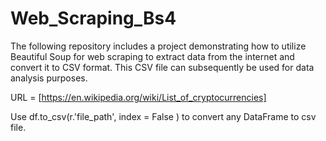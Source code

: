 # Web_Scraping_Bs4
The following repository includes a project demonstrating how to utilize Beautiful Soup for web scraping to extract data from the internet and convert it to CSV format. This CSV file can subsequently be used for data analysis purposes.

URL = [https://en.wikipedia.org/wiki/List_of_cryptocurrencies]

Use df.to_csv(r.'file_path', index = False ) to convert any DataFrame to csv file.

